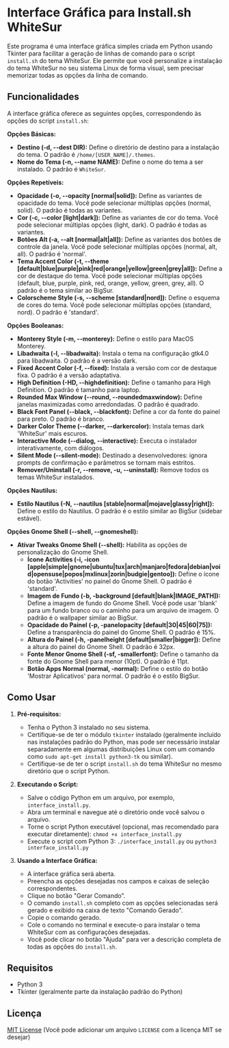 # Interface Gráfica para Install.sh WhiteSur

Este programa é uma interface gráfica simples criada em Python usando Tkinter para facilitar a geração de linhas de comando para o script `install.sh` do tema WhiteSur. Ele permite que você personalize a instalação do tema WhiteSur no seu sistema Linux de forma visual, sem precisar memorizar todas as opções da linha de comando.

## Funcionalidades

A interface gráfica oferece as seguintes opções, correspondendo às opções do script `install.sh`:

**Opções Básicas:**

*   **Destino (-d, --dest DIR):** Define o diretório de destino para a instalação do tema. O padrão é `/home/[USER_NAME]/.themes`.
*   **Nome do Tema (-n, --name NAME):** Define o nome do tema a ser instalado. O padrão é `WhiteSur`.

**Opções Repetíveis:**

*   **Opacidade (-o, --opacity [normal|solid]):** Define as variantes de opacidade do tema. Você pode selecionar múltiplas opções (normal, solid). O padrão é todas as variantes.
*   **Cor (-c, --color [light|dark]):** Define as variantes de cor do tema. Você pode selecionar múltiplas opções (light, dark). O padrão é todas as variantes.
*   **Botões Alt (-a, --alt [normal|alt|all]):** Define as variantes dos botões de controle da janela. Você pode selecionar múltiplas opções (normal, alt, all). O padrão é 'normal'.
*   **Tema Accent Color (-t, --theme [default|blue|purple|pink|red|orange|yellow|green|grey|all]):** Define a cor de destaque do tema. Você pode selecionar múltiplas opções (default, blue, purple, pink, red, orange, yellow, green, grey, all). O padrão é o tema similar ao BigSur.
*   **Colorscheme Style (-s, --scheme [standard|nord]):** Define o esquema de cores do tema. Você pode selecionar múltiplas opções (standard, nord). O padrão é 'standard'.

**Opções Booleanas:**

*   **Monterey Style (-m, --monterey):** Define o estilo para MacOS Monterey.
*   **Libadwaita (-l, --libadwaita):** Instala o tema na configuração gtk4.0 para libadwaita. O padrão é a versão dark.
*   **Fixed Accent Color (-f, --fixed):** Instala a versão com cor de destaque fixa. O padrão é a versão adaptativa.
*   **High Definition (-HD, --highdefinition):** Define o tamanho para High Definition. O padrão é tamanho para laptop.
*   **Rounded Max Window (--round, --roundedmaxwindow):** Define janelas maximizadas como arredondadas. O padrão é quadrado.
*   **Black Font Panel (--black, --blackfont):** Define a cor da fonte do painel para preto. O padrão é branco.
*   **Darker Color Theme (--darker, --darkercolor):** Instala temas dark 'WhiteSur' mais escuros.
*   **Interactive Mode (--dialog, --interactive):** Executa o instalador interativamente, com diálogos.
*   **Silent Mode (--silent-mode):** Destinado a desenvolvedores: ignora prompts de confirmação e parâmetros se tornam mais estritos.
*   **Remover/Uninstall (-r, --remove, -u, --uninstall):** Remove todos os temas WhiteSur instalados.

**Opções Nautilus:**

*   **Estilo Nautilus (-N, --nautilus [stable|normal|mojave|glassy|right]):** Define o estilo do Nautilus. O padrão é o estilo similar ao BigSur (sidebar estável).

**Opções Gnome Shell (--shell, --gnomeshell):**

*   **Ativar Tweaks Gnome Shell (--shell):** Habilita as opções de personalização do Gnome Shell.
    *   **Ícone Activities (-i, -icon [apple|simple|gnome|ubuntu|tux|arch|manjaro|fedora|debian|void|opensuse|popos|mxlinux|zorin|budgie|gentoo]):** Define o ícone do botão 'Activities' no painel do Gnome Shell. O padrão é 'standard'.
    *   **Imagem de Fundo (-b, -background [default|blank|IMAGE_PATH]):** Define a imagem de fundo do Gnome Shell. Você pode usar 'blank' para um fundo branco ou o caminho para um arquivo de imagem. O padrão é o wallpaper similar ao BigSur.
    *   **Opacidade do Painel (-p, -panelopacity [default|30|45|60|75]):** Define a transparência do painel do Gnome Shell. O padrão é 15%.
    *   **Altura do Painel (-h, -panelheight [default|smaller|bigger]):** Define a altura do painel do Gnome Shell. O padrão é 32px.
    *   **Fonte Menor Gnome Shell (-sf, -smallerfont):** Define o tamanho da fonte do Gnome Shell para menor (10pt). O padrão é 11pt.
    *   **Botão Apps Normal (normal, -normal):** Define o estilo do botão 'Mostrar Aplicativos' para normal. O padrão é o estilo BigSur.

## Como Usar

1.  **Pré-requisitos:**
    *   Tenha o Python 3 instalado no seu sistema.
    *   Certifique-se de ter o módulo `tkinter` instalado (geralmente incluído nas instalações padrão do Python, mas pode ser necessário instalar separadamente em algumas distribuições Linux com um comando como `sudo apt-get install python3-tk` ou similar).
    *   Certifique-se de ter o script `install.sh` do tema WhiteSur no mesmo diretório que o script Python.

2.  **Executando o Script:**
    *   Salve o código Python em um arquivo, por exemplo, `interface_install.py`.
    *   Abra um terminal e navegue até o diretório onde você salvou o arquivo.
    *   Torne o script Python executável (opcional, mas recomendado para executar diretamente): `chmod +x interface_install.py`
    *   Execute o script com Python 3: `./interface_install.py` ou `python3 interface_install.py`

3.  **Usando a Interface Gráfica:**
    *   A interface gráfica será aberta.
    *   Preencha as opções desejadas nos campos e caixas de seleção correspondentes.
    *   Clique no botão "Gerar Comando".
    *   O comando `install.sh` completo com as opções selecionadas será gerado e exibido na caixa de texto "Comando Gerado".
    *   Copie o comando gerado.
    *   Cole o comando no terminal e execute-o para instalar o tema WhiteSur com as configurações desejadas.
    *   Você pode clicar no botão "Ajuda" para ver a descrição completa de todas as opções do `install.sh`.

## Requisitos

*   Python 3
*   Tkinter (geralmente parte da instalação padrão do Python)

## Licença

[MIT License](LICENSE) (Você pode adicionar um arquivo `LICENSE` com a licença MIT se desejar)

